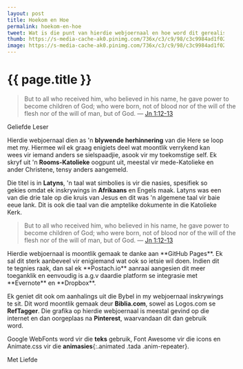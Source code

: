 ```yaml
---
layout: post
title: Hoekom en Hoe
permalink: hoekom-en-hoe
tweet: Wat is die punt van hierdie webjoernaal en hoe word dit gerealiseer?
thumb: https://s-media-cache-ak0.pinimg.com/736x/c3/c9/98/c3c9984ad1f029c2bcd7481ca3d79777.jpg
image: https://s-media-cache-ak0.pinimg.com/736x/c3/c9/98/c3c9984ad1f029c2bcd7481ca3d79777.jpg
---
```


{{ page.title }}
================

<div class="my-inline-left pull-left">
<biblia:bibleverse theme="header" resource="rsvce" width="512" height="288" reference="Jn1.12-13"><blockquote style="width:100%;">But to all who received him, who believed in his name, he gave power to become children of God; who were born, not of blood nor of the will of the flesh nor of the will of man, but of God. &mdash; <a target="_blank" href = "http://biblia.com/bible/rsvce/Jn1.12-13">Jn 1:12-13</a></blockquote></biblia:bibleverse>
</div>

<span class="letter">Geliefde Leser</span>

Hierdie webjoernaal dien as 'n **blywende herhinnering** van die Here se loop met my. Hiermee wil ek graag enigiets deel wat moontlik verrykend kan wees vir iemand anders se sielspaadjie, asook vir my toekomstige self. Ek skryf uit 'n **Rooms-Katolieke** oogpunt uit, meestal vir mede-Katolieke en ander Christene, tensy anders aangemeld.

Die titel is in **Latyns**, 'n taal wat simbolies is vir die nasies, spesifiek so gekies omdat ek inskrywings in **Afrikaans** en Engels maak. Latyns was een van die drie tale op die kruis van Jesus en dit was 'n algemene taal vir baie eeue lank. Dit is ook die taal van die amptelike dokumente in die Katolieke Kerk.

<div class="my-inline-right pull-right">
<biblia:bibleverse theme="no-header" resource="rsvce" width="512px" resourcePicker="false" showVotd="false" reference="Jn1.12-13"><blockquote style="width:100%;">But to all who received him, who believed in his name, he gave power to become children of God; who were born, not of blood nor of the will of the flesh nor of the will of man, but of God. &mdash; <a target="_blank" href = "http://biblia.com/bible/rsvce/Jn1.12-13">Jn 1:12-13</a></blockquote></biblia:bibleverse>
</div>
Hierdie webjoernaal is moontlik gemaak te danke aan **GitHub Pages**. Ek sal dit sterk aanbeveel vir enigiemand wat ook so ietsie wil doen. Indien dit te tegnies raak, dan sal ek **Postach.io** aanraai aangesien dit meer toeganklik en eenvoudig is a.g.v daardie platform se integrasie met **Evernote** en **Dropbox**. 

Ek geniet dit ook om aanhalings uit die Bybel in my webjoernaal inskrywings te sit. Dit word moontlik gemaak deur **Biblia.com**, sowel as Logos.com se **RefTagger**. Die grafika op hierdie webjoernaal is meestal gevind op die internet en dan oorgeplaas na **Pinterest**, waarvandaan dit dan gebruik word.

Google WebFonts word vir die **teks** gebruik, Font Awesome vir die icons <i class="fa fa-globe"></i> en Animate.css vir die **animasies**{:.animated .tada .anim-repeater}.

<span class="letter">Met Liefde</span>

<script src="//biblia.com/api/logos.biblia.js"></script>
<script>logos.biblia.init();</script>
